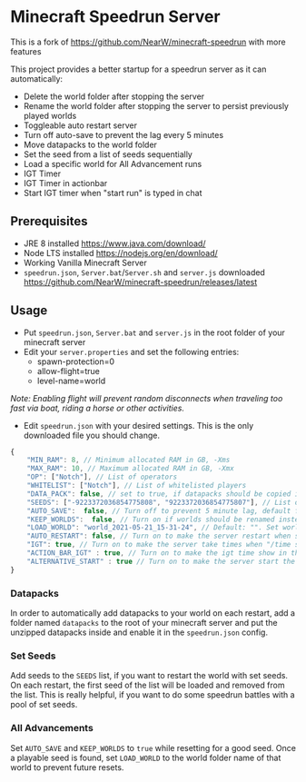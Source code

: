 # Minecraft Speedrun Server
This is a fork of https://github.com/NearW/minecraft-speedrun with more features

This project provides a better startup for a speedrun server as it can automatically:

-   Delete the world folder after stopping the server
-   Rename the world folder after stopping the server to persist previously played worlds
-   Toggleable auto restart server
-   Turn off auto-save to prevent the lag every 5 minutes
-   Move datapacks to the world folder
-   Set the seed from a list of seeds sequentially
-   Load a specific world for All Advancement runs
-   IGT Timer
-   IGT Timer in actionbar
-   Start IGT timer when "start run" is typed in chat

## Prerequisites

-   JRE 8 installed https://www.java.com/download/
-   Node LTS installed https://nodejs.org/en/download/
-   Working Vanilla Minecraft Server
-   `speedrun.json`, `Server.bat`/`Server.sh` and `server.js` downloaded https://github.com/NearW/minecraft-speedrun/releases/latest

## Usage

-   Put `speedrun.json`, `Server.bat` and `server.js` in the root folder of your minecraft server
-   Edit your `server.properties` and set the following entries:
    -   spawn-protection=0
    -   allow-flight=true
    -   level-name=world

_Note: Enabling flight will prevent random disconnects when traveling too fast via boat, riding a horse or other activities._

-   Edit `speedrun.json` with your desired settings. This is the only downloaded file you should change.

```ts
{
    "MIN_RAM": 8, // Minimum allocated RAM in GB, -Xms
    "MAX_RAM": 10, // Maximum allocated RAM in GB, -Xmx
    "OP": ["Notch"], // List of operators
    "WHITELIST": ["Notch"], // List of whitelisted players
    "DATA_PACK": false, // set to true, if datapacks should be copied into the world
    "SEEDS": ["-9223372036854775808", "9223372036854775807"], // List of set seeds that are played one by one, set [] to disable this option
    "AUTO_SAVE":  false, // Turn off to prevent 5 minute lag, default false
    "KEEP_WORLDS":  false, // Turn on if worlds should be renamed instead of deleted, default false
    "LOAD_WORLD": "world_2021-05-21_15-31-24", // Default: "". Set world folder name that should be loaded on server start instead of deleting/archiving the world.
    "AUTO_RESTART": false, // Turn on to make the server restart when stopped
    "IGT": true, // Turn on to make the server take times when "/time set 0" is done
    "ACTION_BAR_IGT" : true, // Turn on to make the igt time show in the auction bar, IGT must be on for this to work. recommended to use it with ALTERNATIVE_START and without op players
    "ALTERNATIVE_START" : true // Turn on to make the server start the timer and type "/time set 0" when a player type in chat "start run", IGT must be on for this to work. recommended to use when ACTION_BAR_IGT is on
}
```

### Datapacks

In order to automatically add datapacks to your world on each restart, add a folder named `datapacks` to the root of your
minecraft server and put the unzipped datapacks inside and enable it in the `speedrun.json` config.

### Set Seeds

Add seeds to the `SEEDS` list, if you want to restart the world with set seeds. On each restart, the first seed of the list will be loaded and removed from the list.
This is really helpful, if you want to do some speedrun battles with a pool of set seeds.

### All Advancements

Set `AUTO_SAVE` and `KEEP_WORLDS` to `true` while resetting for a good seed. Once a playable seed is found,
set `LOAD_WORLD` to the world folder name of that world to prevent future resets.
